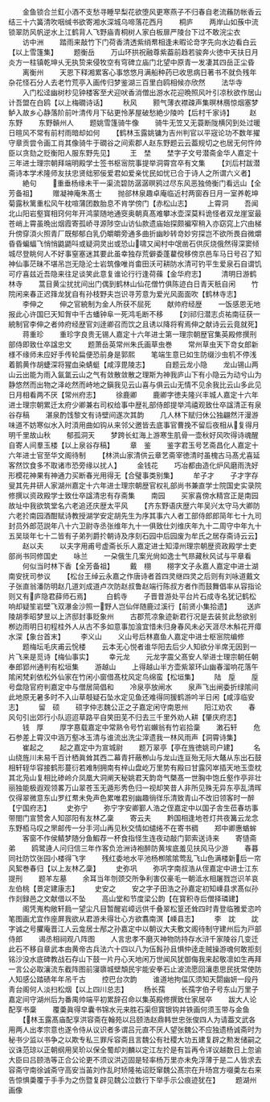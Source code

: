 <!-- { "loadSidebar": true } -->
　　金鱼锁合兰釭小酒不支愁寻睡早梨花欲堕风更寒燕子不归春自老流蘓防帐香云结三十六簧清吹咽缄书欲寄湘水深城乌啼落花西月
　　桐庐
　　两岸山如蔟中流锁翠防风帆逆水上江鹤背人飞野庙青桐树人家白板扉严陵台下过不敢浣尘衣
　　访中洲
　　踏雨来敲竹下门荷香清透紫绡帬相逢未暇论竒字先向水边看白云【以上雪篷集】
　　题衡岳
　　万山环拱祝融尊紫葢前趋若骏奔火徳中天扶日月炎方一柱镇乾坤乆无执贽来侵牧空有穹碑立庙门北望中原青一发凄其四岳正尘昏
　　离衡州
　　天恩下释湘累客心事悠悠月满船种药已收思病日著书不就负残年杂花怪石分人去老竹荒亭入画传归梦鉴湖三百里白鸥相候亦欣然
　　法华寺
　　入门松迳幽树杪见钟楼客至犬迎吠香消僧出游水花迎晩照风叶引凉秋欲作居山计吾盟在白鸥【以上梅礀诗话】
　　秋风
　　颢气薄衣襟疎声集暝林鴈惊烟塞梦鲈入故乡心静落阶前叶清传月下砧更怜茅屋破愁絶少陵吟【后村千家诗】
　　赵东野
　　东野贑州人
　　题姚雪篷骑牛像
　　骑牛无笠又无蓑断陇横冈到处过暖日暄风不常有前村雨暗却如何
　　【鹤林玉露姚镛为吉州判官以平宼论功不数年擢守章贡尝令画工肖其像骑牛于礀谷之间索郡人赵东野题云云葢规切之也居无何忤帅臣以贪劾之贬衡阳人服东野先见】
　　王　埜
　　埜字子文号潜斋金华人嘉定十三年进士理宗朝拜端明殿学士签书枢宻院事提举洞霄宫卒有文集
　　【刘后村跋潜斋诗本学术隆师友扶忠贤绌邪佞爱君如爱亲忧民如忧已合于诗人之所谓六义者】
　　絶句
　　重垂杨缘未干一渠流碧防潺潺暝鸦过尽东风恶独倚衡门看远山【全芳备祖】
　　赠凝神庵朱髙士
　　抛郤林泉趣卓庵临近村两窗吞日月一室养乾坤菊露秋篱重松风午枕喧蒲团数胎息不肯学傍门【赤松山志】
　　上霄洞
　　吾闻北山阳岩壑寳相窍何年开鸿蒙随地通窔奥朝真髙难攀冰壶深莫料诡怪者双龙崖室最苍峭上霄虽晩出烟霞寄孤峤寻源陟空山访仙款遗庙始探颇褊窄稍入亦窈窕上穴由梯升傍穿湏火照青厂既郁郁白乳仍皭皭旁通多曲折幽眇转竒妙穷探岂不欲所畏自微爝昏昏蝙蝠飞悄悄鼪鼯呌或疑洞灵出或恐山啸又闻村中氓凿石供灰烧俄然得深窦倾城尽登眺何人不好事窒塞迷其要此虽幸独存荒僻委蓬藋傥移傍京邑车马日号召了知神仙事茫昧不堪吊岂无隐沦士岩筑像唯肖畬田沃可耕防水清可钓平生爱泉石自谓饥可疗喜兹近吾隐来往足谈笑此意复谁论行行逢荷蓧【金华府志】
　　清明日游鹤林寺
　　蒿目黄尘扰扰间出门偶到鹤林山仙花僧竹俱陈迹白日青天秖自闲
　　竹院闲来春正迟箨龙犹自有孙枝野夫岂识寻芳意为爱光风面面吹【鹤林寺志】
　　李伸之
　　伸之官綂制为金人所获不屈死
　　献帅府经歴
　　一饭感恩无地报此心许国巳天知胷中千古蟠钟阜一死鸿毛断不移
　　【刘祁归潜志贞祐南征获一綂制官李伸之者帅府经歴官刘逹卿召而饮之且诱以降将宥焉伸之献诗云云竟就死】
　　蒋重珍
　　重珍字良贵无锡人嘉定十六年进士第一理宗朝歴官集英殿修撰刑部侍即致仕卒諡忠文
　　题萧岳英常州朱氏画草虫巻
　　常州草虫天下竒女郎新様不缘师未应好手传轮扁便恐前身是郭熙
　　笔端生意已如生防缀沙虫机不停浅着鹅黄作胡蜨深将猩血染蜻蜓【咸淳毘陵志】
　　自题云龙小隐
　　龙山锡山两山云出能为雨入氤氲云山之气有敛散敛散之理斯为神我庐山下有小隐云为动兮山为静悠然而出物之泽屹然而峙地之鎭我见云山喜与俱云山无情不见余我比云山多此见日月相看两不厌【常州府志】
　　徐鹿卿
　　鹿卿字徳夫隆兴丰城人嘉定十六年进士理宗朝累迁太府少卿兼右司权给事中歴礼部侍郎提举鸿禧观致仕卒諡清正有泉谷存稿
　　湛泉酌饯黎文有诗壁间遂次其韵
　　几人林下赋归休公独翩然汗漫游味道不妨寒似水入时湏用曲如钩从来邻父邀皆去底事官曹挽不留后夜相从复得月明千里故山秋
　　郁孤洞天
　　梦跨长虹海上游寒生肌骨一壶秋好风吹得诗魂醒自寄人间羣玉楼【以上泉谷存稿】
　　章　鉴
　　鉴字君玉号艺斋昌化人嘉定十六年进士官至华文阁待制
　　【林洪山家清供云章艺斋宰徳清时虽槐古马髙尤喜延客然饮食多不取诸市恐旁缘以扰人】
　　金钱花
　　巧冶都由造化炉风磨雨洗好形模花神果有神通力买断春光用得无【合璧事类别集】
　　牟子才
　　子才字存叟其先井研人家湖州嘉定十六年进士理宗朝歴官权礼部尚书兼直学士院国史实录院修撰以资政殿学士致仕卒諡清忠有存斋集
　　南园
　　买家喜傍水精宫正是南园故址中我欲筑堂名六老追还庆歴太平风
　　【齐东野语庆歴六年吴兴太守马大卿防六老扵南园酒酣赋诗教授湖学安定胡先生为序其事六人者工部侍郎郎简年七十九司封员外郎范説年八十六卫尉寺丞张维年九十一俱致仕刘维庆年九十二周守中年九十五吴琰年七十二皆有子弟列爵扵朝诗及序刻石园中后园废为牟氏之居存斋诗云云】
　　赵以夫
　　以夫字用甫号虚斋长乐人嘉定进士知漳州理宗朝歴资政殿学士吏部尚书同修国史
　　咏兰
　　一朶俄生几案光尙如逸士气昻藏秋风试与平章看
　　何似当时林下香【全芳备祖】
　　戴　栩
　　栩字文子永嘉人嘉定中进士湖南安抚司参议
　　【松台王绰云永嘉之作唐诗者首四灵继四灵之后则有刘咏道戴文子张直翁潘防明赵几道刘成道卢次防赵叔鲁赵端行陈叔方者作而鼓舞倡率从容指论则又有庐隐君薛师石焉】
　　白鹤寺
　　子晋昔游处平台片石成寺名犹记鹤松响却疑笙岩壁飞双瀑金沙照一野人岂仙伴随鹿过溪行【前贤小集拾遗】
　　送庐陵胡季昭梦昱以上济邸封事贬象州
　　古郡荒凉象迹新君行况是去装贫此愁欲别栁边雨明日初程桂外人从古不多如意事加湌宜惜未归身春风未必天涯尽木斛花开瘴水深【象台首末】
　　李义山
　　义山号后林嘉鱼人嘉定中进士枢宻院编修
　　题梅坛毛庆甫云恱楼
　　云本无心悦者谁华阳去后少人知欲分半席无因到一片飞来是觅诗【梅仙事实】
　　幸元龙
　　元龙字震父髙安人举进士理宗朝任朝奉郎郢州通判有松垣集
　　游越山
　　上得越山半方壶紫翠环山幽春溜响花落午隂闲梵刹依松外仙家在竹闲小窗借髙枕风定鸟绵蛮【松垣集】
　　陆　垕
　　垕号盘隐官府判嘉定中与僧居简倡和
　　冷泉亭放闸水
　　泉声飞出闸委折绿隂间此地原无暑多时不入山草攲疑石坠水定见鱼还难得同猨鹤游吟半日闲【咸淳临安志】
　　留　硕
　　硕字仲志魏公正之子嘉定闲守南恩州
　　阳江劝农
　　春风句引出郊行小队迢迢草路平自笑田芜不归去三千里外劝人耕【肇庆府志】
　　钱　厚
　　厚字惪载嘉定中常熟令号竹岩嬾翁有竹岩拾稾
　　潄石轩
　　危石参差上霄汉中涵万壑冰玉清与谁流出洗尘滓遗我一林风雨声【洞霄诗集】
　　崔起之
　　起之嘉定中为宣城尉
　　题万翠亭【亭在旌徳姚司户建】
　　名山绕旌川未易千百计栖眞耸其西二幕青扞蔽栁山与龙山连亘殆无际大鼇从东出石鼓相轩轾华容接鹤形蔓衍若难制拥南有梓山盘屹万里势有殿曰甘露冈崒插天地玉壶枕其北凫山复相比碜岭介凤凰大洞阐天秘姚君天韵竒气槩髙一世胸中饱丘壑作亭非壮丽独能极遐观领畧万山翠苍玉无遁形秀色归一视却笑昔人非所见殊无异东亭乱清晖仅得翠微意东山罗红帬未免声色累唯君别幽趣徜徉乐清致青山不改旧领客时一醉【宁国府志】
　　史弥宁
　　弥宁字安卿鄞人浩之侄嘉定中以国子舎生莅春坊事带閤门宣赞舍人知邵阳有友林乙稾
　　寄云夫
　　黔国相逢地苍灯共夜篝云龙念东野栢马叹之罘邮传一分手河山再见秋交情如缱绻不在寄书稠
　　郑中卿惠蝤蛑
　　客窗不作侯鲭梦随分鱼鰕荐一杯食指怪生连夜动敲门郭索送诗来
　　寄慥斋弟
　　鸥鹭逄人问归信三年作客负沧洲诗袍醉防黄埃底羞见扶风马少游
　　春暮同社防饮张园小楼得飞字
　　残红委地水平池杨栁隂隂莺乱飞山色满楼新后一帘风絮巻春归【以上友林乙稾】
　　史弥巩
　　弥巩字南叔浩从侄嘉定中进士江东提刑
　　题羊左墓
　　余耳当年刎颈交所争利害仅豪毛一朝泜水相屠戮岂识羊哀左伯桃【景定建康志】
　　史安之
　　安之字子田浩之孙嘉定初知嵊县求髙似孙作剡録邑之文献借以不坠
　　高山堂和节度梁公韵【在寳积寺后僧择璘建】
　　阁凭嵬构敞轩扃一望尘凡目暂醒岩嶂远供千叠翠松篁还耸四时青登临雅爱恣吟笔图画尤宜作座屏我欲从君游未得壮心方欲翥南溟【嵊县志】
　　李　訦
　　訦字诚之号臞庵晋江人云龛居士邴之孙嘉定中以朝议大夫敷文阁待制守建州后为戸部侍郎
　　谒丞相祠观八阵图
　　人言忠孝不磨灭神物防持存水浒千家陵谷几变迁此石不移自章武本由黄帝古兵法六十四以八为伍髥孙且惧仲逹走贼操游魂何敢拒刻铭沙没水底碑教战石存山下鼓一片丹心天地闲万世闻风犹御侮我来起敬凛如生再拜一言公必取瀼流东截阵图前寖隳城壁頽民宇能安拳石止波流愿回瀼患思民抚常使防人知感公踏碛年年吊千古
　　控巴台次韵
　　谁道地拘偪仄须知天閟幽妍一段丹靑台阁何人淡扫松烟【以上四川总志】
　　杨长孺
　　长孺字伯子号东山万里子嘉定间守湖州后为番禺帅端平初累辞召命以集英殿修撰致仕家居卒
　　跋大人论配享书稾
　　覆羮眞得皁囊书锦水元来胜石渠但寳银钩并铁画何须玉带与金鱼
　　【林玉露髙庙配享洪容斋在翰苑以吕颐浩赵鼎韩世忠张俊四人为请葢文武各用两人出孝宗意也遂令侍从议识者多谓吕元直不厌人望张魏公不应独遗杨诚斋时为秘书少监以书争之以欺专私三罪斥容斋且言魏公有社稷大功五建复辟之勲发储嗣之议诛范琼以正朝纲用吴玠以保全蜀却刘麟以定江左扵是有旨再令详议越数日上忽谕大臣曰吕颐浩等正合公论更不须议洪迈固是轻率杨万里亦未免浮薄于是二人皆求去容斋守南徐诚斋守高安当苖刘作乱时矫隆祐诏贬窜魏公髙宗在升旸宫方啜羮左右来告惊惧羮覆于手手为之伤暨复辟见魏公泣数行下举手示公痕迹犹在】
　　题湖州画像

